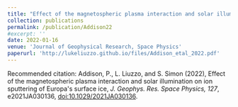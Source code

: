 ```yaml
---
title: "Effect of the magnetospheric plasma interaction and solar illumination on ion sputtering of Europa's surface ice"
collection: publications
permalink: /publication/Addison22
#excerpt: ''
date: 2022-01-16
venue: 'Journal of Geophysical Research, Space Physics'
paperurl: 'http://lukeliuzzo.github.io/files/Addison_etal_2022.pdf'
---
```


Recommended citation: Addison, P., L. Liuzzo, and S. Simon (2022), Effect of the magnetospheric plasma interaction and solar illumination on ion sputtering of Europa's surface ice, <i>J. Geophys. Res. Space Physics, 127</i>, e2021JA030136, [doi:10.1029/2021JA030136](https://doi.org/10.1029/2021JA030136).
